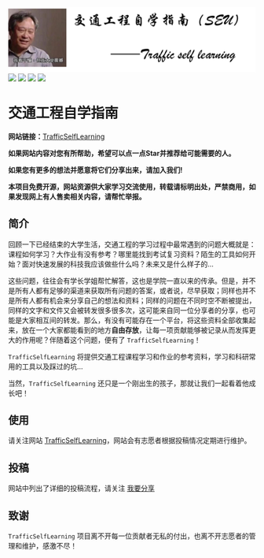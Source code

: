 ![logo](./docs/Attachments/logo.png)
[![](https://img.shields.io/github/stars/TransFresh/Traffic-self-learning)](https://github.com/TransFresh/Traffic-self-learning/stargazers)
[![](https://img.shields.io/badge/release-v0.1.1%20alpha-blue)](https://github.com/TransFresh/Traffic-self-learning/releases) <!-- [![](https://img.shields.io/github/v/release/TransFresh/Traffic-self-learning?color=blue)](https://github.com/TransFresh/Traffic-self-learning/releases) -->
[![](https://img.shields.io/badge/chat-on%20gitter-g)]()
![](https://img.shields.io/badge/platform-windows|macos|linux-orange.svg)

# 交通工程自学指南

**网站链接：**[TrafficSelfLearning](https://transfresh.github.io/Traffic-self-learning/)

**如果网站内容对您有所帮助，希望可以点一点Star并推荐给可能需要的人。**

**如果您有更多的想法并愿意将它们分享出来，请加入我们!**

**本项目免费开源，网站资源供大家学习交流使用，转载请标明出处，严禁商用，如果发现网上有人售卖相关内容，请帮忙举报。**

## 简介

回顾一下已经结束的大学生活，交通工程的学习过程中最常遇到的问题大概就是：课程如何学习？大作业有没有参考？哪里能找到考试复习资料？陌生的工具如何开始？面对快速发展的科技我应该做些什么吗？未来又是什么样子的...

这些问题，往往会有学长学姐帮忙解答，这也是学院一直以来的传承。但是，并不是所有人都有足够的渠道来获取所有问题的答案，或者说，尽早获取；同样也并不是所有人都有机会来分享自己的想法和资料；同样的问题在不同时空不断被提出，同样的文字和文件又会被转发很多很多次，这可能来自同一位分享者的分享，也可能是大家相互间的转发。那么，有没有可能存在一个平台，将这些资料全部收集起来，放在一个大家都能看到的地方**自由存放**，让每一项贡献能够被记录从而发挥更大的作用呢？伴随着这个问题，便有了 `TrafficSelfLearning`！

`TrafficSelfLearning` 将提供交通工程课程学习和作业的参考资料，学习和科研常用的工具以及踩过的坑...

当然，`TrafficSelfLearning` 还只是一个刚出生的孩子，那就让我们一起看着他成长吧！

## 使用

请关注网站 [TrafficSelfLearning](https://transfresh.github.io/Traffic-self-learning/)，网站会有志愿者根据投稿情况定期进行维护。

## 投稿

网站中列出了详细的投稿流程，请关注 [我要分享](https://transfresh.github.io/Traffic-self-learning/contribute/)

## 致谢

`TrafficSelfLearning` 项目离不开每一位贡献者无私的付出，也离不开志愿者的管理和维护，感激不尽！
